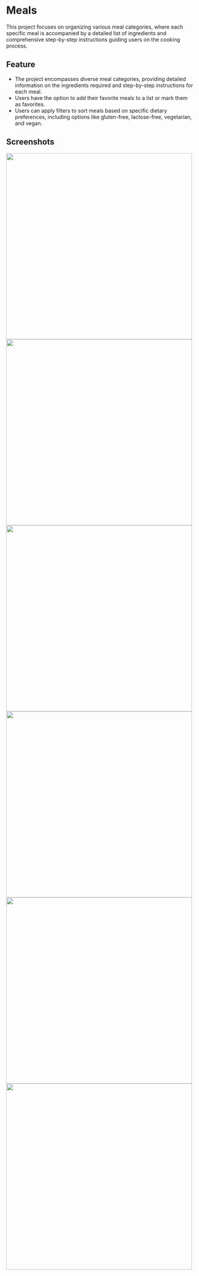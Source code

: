 <h1>Meals</h1>

<p>This project focuses on organizing various meal categories, where each specific meal is accompanied by a detailed list of ingredients and comprehensive step-by-step instructions guiding users on the cooking process.</p>


<h2>Feature</h2>
<ul>
  <li>The project encompasses diverse meal categories, providing detailed information on the ingredients required and step-by-step instructions for each meal. </li>
  <li>
Users have the option to add their favorite meals to a list or mark them as favorites.</li>
  <li>
Users can apply filters to sort meals based on specific dietary preferences, including options like gluten-free, lactose-free, vegetarian, and vegan.</li>
</ul>

<h2>Screenshots</h2>
<img src="https://github.com/zeo18/Meals/assets/90707486/5addb7a7-a464-44f9-8324-cf517fd678e4"  height="500">
<img src="https://github.com/zeo18/Meals/assets/90707486/43f7c0da-0e14-4554-9e67-cfb92a63b406"  height="500">
<img src="https://github.com/zeo18/Meals/assets/90707486/4595f2cd-9c2c-42e2-a9fc-bacd169abbd5"  height="500">
<img src="https://github.com/zeo18/Meals/assets/90707486/a16c92a3-05a2-4ace-8973-73e141ae907b"  height="500">
<img src="https://github.com/zeo18/Meals/assets/90707486/14c2f9a3-c744-4a05-9c05-ceefb9620657"  height="500">
<img src="https://github.com/zeo18/Meals/assets/90707486/312583d6-841a-490b-9efc-f76732077b44"  height="500">


